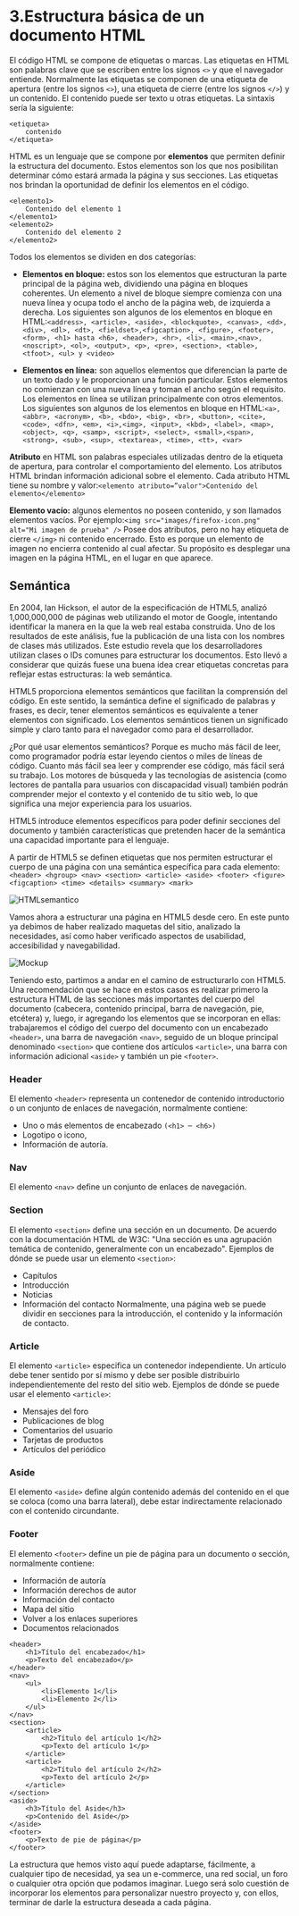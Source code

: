 # 3.Estructura básica de un documento HTML

El código HTML se compone de etiquetas o marcas. Las etiquetas en HTML son palabras clave que se escriben entre los signos `<>` y que el navegador entiende.
Normalmente las etiquetas se componen de una etiqueta de apertura (entre los signos `<>`), una etiqueta de cierre (entre los signos `</>`) y un contenido. El contenido puede ser texto u otras etiquetas. La sintaxis sería la siguiente:

```
<etiqueta>
    contenido
</etiqueta>    
```

HTML es un lenguaje que se compone por **elementos** que permiten definir la estructura del documento. Estos elementos son los que nos posibilitan determinar cómo estará armada la página y sus secciones. Las etiquetas nos brindan la oportunidad de definir los elementos en el código.

```
<elemento1>
    Contenido del elemento 1
</elemento1>
<elemento2>
    Contenido del elemento 2
</elemento2>
```

Todos los elementos se dividen en dos categorías:

- **Elementos en bloque:** estos son los elementos que estructuran la parte principal de la
página web, dividiendo una página en bloques coherentes. Un elemento a nivel de bloque
siempre comienza con una nueva línea y ocupa todo el ancho de la página web, de
izquierda a derecha. Los siguientes son algunos de los elementos en bloque en HTML:```<address>, <article>, <aside>, <blockquote>, <canvas>, <dd>, <div>, <dl>, <dt>, <fieldset>,<figcaption>, <figure>, <footer>, <form>, <h1> hasta <h6>, <header>, <hr>, <li>, <main>,<nav>, <noscript>, <ol>, <output>, <p>, <pre>, <section>, <table>, <tfoot>, <ul> y <video>```

- **Elementos en línea:** son aquellos elementos que diferencian la parte de un texto dado y le proporcionan una función particular. Estos elementos no comienzan con una nueva línea y toman el ancho según el requisito. Los elementos en línea se utilizan principalmente con otros elementos. Los siguientes son algunos de los elementos en bloque en HTML:```<a>, <abbr>, <acronym>, <b>, <bdo>, <big>, <br>, <button>, <cite>, <code>, <dfn>, <em>, <i>,<img>, <input>, <kbd>, <label>, <map>, <object>, <q>, <samp>, <script>, <select>, <small>,<span>, <strong>, <sub>, <sup>, <textarea>, <time>, <tt>, <var>```

**Atributo** en HTML son palabras especiales utilizadas dentro de la etiqueta de apertura, para controlar el comportamiento del elemento. Los atributos HTML brindan información adicional sobre el elemento. Cada atributo HTML tiene su nombre y valor:`<elemento atributo=”valor">Contenido del elemento</elemento>`

**Elemento vacío:** algunos elementos no poseen contenido, y son llamados elementos vacíos. Por ejemplo:`<img src="images/firefox-icon.png" alt="Mi imagen de prueba" />` Posee dos atributos, pero no hay etiqueta de cierre `</img>` ni contenido encerrado. Esto es porque un elemento de imagen no encierra contenido al cual afectar. Su propósito es desplegar una imagen en la página HTML, en el lugar en que aparece.

## Semántica

En 2004, Ian Hickson, el autor de la especificación de HTML5, analizó 1,000,000,000 de páginas web utilizando el motor de Google, intentando identificar la manera en la que la web real estaba construida. Uno de los resultados de este análisis, fue la publicación de una lista con los nombres de clases más utilizados. Este estudio revela que los desarrolladores utilizan clases o IDs comunes para estructurar los documentos. Esto llevó a considerar que quizás fuese una buena idea crear etiquetas concretas para reflejar estas estructuras: la web semántica.

HTML5 proporciona elementos semánticos que facilitan la comprensión del código. En este sentido, la semántica define el significado de palabras y frases, es decir, tener elementos semánticos es equivalente a tener elementos con significado. Los elementos semánticos tienen un significado simple y claro tanto para el navegador como para el desarrollador.

¿Por qué usar elementos semánticos? Porque es mucho más fácil de leer, como programador podría estar leyendo cientos o miles de líneas de código. Cuanto más fácil sea leer y comprender ese código, más fácil será su trabajo.
Los motores de búsqueda y las tecnologías de asistencia (como lectores de pantalla para usuarios con discapacidad visual) también podrán comprender mejor el contexto y el contenido de tu sitio web, lo que significa una mejor experiencia para los usuarios.

HTML5 introduce elementos específicos para poder definir secciones del documento y también características que pretenden hacer de la semántica una capacidad importante para el lenguaje.

A partir de HTML5 se definen etiquetas que nos permiten estructurar el cuerpo de una página con una semántica específica para cada elemento: 
```<header> <hgroup> <nav> <section> <article> <aside> <footer> <figure> <figcaption> <time> <details> <summary> <mark>```

![HTMLsemantico](https://static.semrush.com/blog/uploads/media/0a/0f/0a0fd07d0a6ee7a7f893b0e21379c0ae/ES-Semantic-Search-Non-Semantic.png)

Vamos ahora a estructurar una página en HTML5 desde cero. En este punto ya debimos de haber realizado maquetas del sitio, analizado la necesidades, así como haber verificado aspectos de usabilidad, accesibilidad y navegabilidad.

![Mockup](https://img.freepik.com/vector-gratis/diseno-sitio-web-responsivo-diseno-plano_23-2149483805.jpg)

 Teniendo esto, partimos a andar en el camino de estructurarlo con HTML5. Una recomendación que se hace en estos casos es realizar primero la estructura HTML de las secciones más importantes del cuerpo del documento (cabecera, contenido principal, barra de navegación, pie, etcétera) y, luego, ir agregando los elementos que se incorporan en ellas: trabajaremos el código del cuerpo del documento con un encabezado `<header>`, una barra de navegación `<nav>`, seguido de un bloque principal denominado `<section>` que contiene dos artículos `<article>`, una barra con información adicional `<aside>` y también un pie `<footer>`.

### Header
El elemento `<header>` representa un contenedor de contenido introductorio o un conjunto de enlaces de navegación, normalmente contiene:
- Uno o más elementos de encabezado `(<h1> ─ <h6>)`
- Logotipo o icono,
- Información de autoría.

### Nav
El elemento `<nav>` define un conjunto de enlaces de navegación.

### Section
El elemento `<section>` define una sección en un documento. De acuerdo con la documentación HTML de W3C: "Una sección es una agrupación temática de contenido, generalmente con un encabezado".
Ejemplos de dónde se puede usar un elemento `<section>`:
- Capítulos
- Introducción
- Noticias
- Información del contacto
Normalmente, una página web se puede dividir en secciones para la introducción, el contenido y la información de contacto.

### Article
El elemento `<article>` especifica un contenedor independiente. Un artículo debe tener sentido por sí mismo y debe ser posible distribuirlo independientemente del resto del sitio web. Ejemplos de dónde se puede usar el elemento `<article>`:
- Mensajes del foro
- Publicaciones de blog
- Comentarios del usuario
- Tarjetas de productos
- Artículos del periódico

### Aside
El elemento `<aside>` define algún contenido además del contenido en el que se coloca (como una barra lateral), debe estar indirectamente relacionado con el contenido circundante.

### Footer
El elemento `<footer>` define un pie de página para un documento o sección, normalmente contiene:
- Información de autoría
- Información derechos de autor
- Información del contacto
- Mapa del sitio
- Volver a los enlaces superiores
- Documentos relacionados

```
<header>
    <h1>Título del encabezado</h1>
    <p>Texto del encabezado</p>
</header>
<nav>
    <ul>
        <li>Elemento 1</li>
        <li>Elemento 2</li>
    </ul>
</nav>
<section>
    <article>
        <h2>Título del artículo 1</h2>
        <p>Texto del artículo 1</p>
    </article>
    <article>
        <h2>Título del artículo 2</h2>
        <p>Texto del artículo 2</p>
    </article>
</section>
<aside>
    <h3>Título del Aside</h3>
    <p>Contenido del Aside</p>
</aside>
<footer>
    <p>Texto de pie de página</p>
</footer>
```

La estructura que hemos visto aquí puede adaptarse, fácilmente, a cualquier tipo de necesidad, ya sea un e-commerce, una red social, un foro o cualquier otra opción que podamos imaginar. Luego será solo cuestión de incorporar los elementos para personalizar nuestro proyecto y, con ellos, terminar de darle la estructura deseada a cada página.